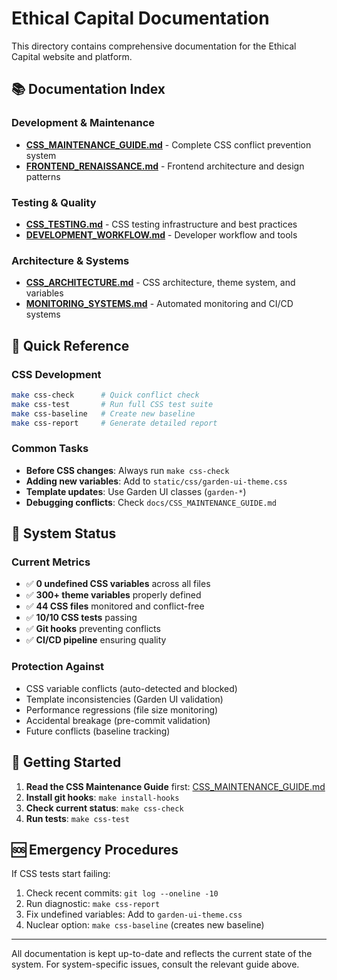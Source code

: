 # Ethical Capital Documentation

This directory contains comprehensive documentation for the Ethical Capital website and platform.

## 📚 Documentation Index

### Development & Maintenance
- **[CSS_MAINTENANCE_GUIDE.md](CSS_MAINTENANCE_GUIDE.md)** - Complete CSS conflict prevention system
- **[FRONTEND_RENAISSANCE.md](FRONTEND_RENAISSANCE.md)** - Frontend architecture and design patterns

### Testing & Quality
- **[CSS_TESTING.md](CSS_TESTING.md)** - CSS testing infrastructure and best practices
- **[DEVELOPMENT_WORKFLOW.md](DEVELOPMENT_WORKFLOW.md)** - Developer workflow and tools

### Architecture & Systems
- **[CSS_ARCHITECTURE.md](CSS_ARCHITECTURE.md)** - CSS architecture, theme system, and variables
- **[MONITORING_SYSTEMS.md](MONITORING_SYSTEMS.md)** - Automated monitoring and CI/CD systems

## 🎯 Quick Reference

### CSS Development
```bash
make css-check      # Quick conflict check
make css-test       # Run full CSS test suite
make css-baseline   # Create new baseline
make css-report     # Generate detailed report
```

### Common Tasks
- **Before CSS changes**: Always run `make css-check`
- **Adding new variables**: Add to `static/css/garden-ui-theme.css`
- **Template updates**: Use Garden UI classes (`garden-*`)
- **Debugging conflicts**: Check `docs/CSS_MAINTENANCE_GUIDE.md`

## 🔧 System Status

### Current Metrics
- ✅ **0 undefined CSS variables** across all files
- ✅ **300+ theme variables** properly defined  
- ✅ **44 CSS files** monitored and conflict-free
- ✅ **10/10 CSS tests** passing
- ✅ **Git hooks** preventing conflicts
- ✅ **CI/CD pipeline** ensuring quality

### Protection Against
- CSS variable conflicts (auto-detected and blocked)
- Template inconsistencies (Garden UI validation)  
- Performance regressions (file size monitoring)
- Accidental breakage (pre-commit validation)
- Future conflicts (baseline tracking)

## 📖 Getting Started

1. **Read the CSS Maintenance Guide** first: [CSS_MAINTENANCE_GUIDE.md](CSS_MAINTENANCE_GUIDE.md)
2. **Install git hooks**: `make install-hooks`
3. **Check current status**: `make css-check`
4. **Run tests**: `make css-test`

## 🆘 Emergency Procedures

If CSS tests start failing:
1. Check recent commits: `git log --oneline -10`
2. Run diagnostic: `make css-report`  
3. Fix undefined variables: Add to `garden-ui-theme.css`
4. Nuclear option: `make css-baseline` (creates new baseline)

---

All documentation is kept up-to-date and reflects the current state of the system. For system-specific issues, consult the relevant guide above.